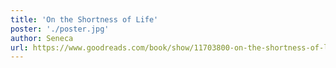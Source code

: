 ```yaml
---
title: 'On the Shortness of Life'
poster: './poster.jpg'
author: Seneca
url: https://www.goodreads.com/book/show/11703800-on-the-shortness-of-life
---
```

